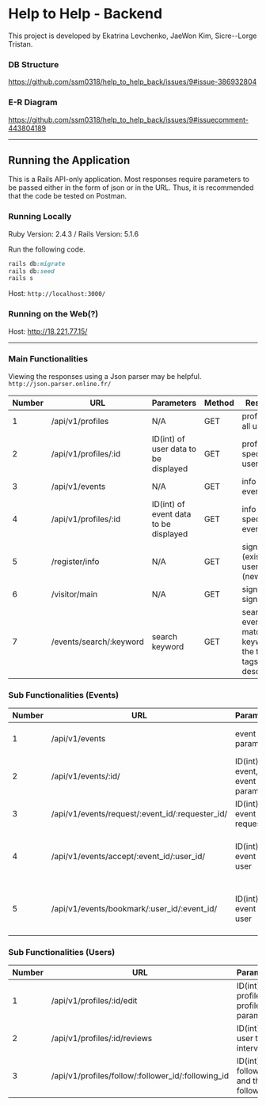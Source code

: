# Help to Help - Backend

This project is developed by Ekatrina Levchenko, JaeWon Kim, Sicre--Lorge Tristan.

### DB Structure
https://github.com/ssm0318/help_to_help_back/issues/9#issue-386932804

### E-R Diagram
https://github.com/ssm0318/help_to_help_back/issues/9#issuecomment-443804189

---

## Running the Application
This is a Rails API-only application. Most responses require parameters to be passed either in the form of json or in the URL. Thus, it is recommended that the code be tested on Postman.

### Running Locally
Ruby Version: 2.4.3 / 
Rails Version: 5.1.6

Run the following code.
```ruby
rails db:migrate
rails db:seed
rails s
```
Host: ```http://localhost:3000/```

### Running on the Web(?)
Host: http://18.221.77.15/ 

---

### Main Functionalities
Viewing the responses using a Json parser may be helpful. ```http://json.parser.online.fr/```

Number | URL | Parameters | Method | Response
--- | --- | --- | --- | ---
1 | /api/v1/profiles | N/A | GET | profiles of all users
2 | /api/v1/profiles/:id | ID(int) of user data to be displayed | GET | profile of a specific user
3 | /api/v1/events | N/A | GET | info on all events
4 | /api/v1/profiles/:id | ID(int) of event data to be displayed | GET | info on a specific event
5 | /register/info | N/A | GET | sign in (existing user)/up (new user)
6 | /visitor/main | N/A | GET | sign out (if signed in)
7 | /events/search/:keyword | search keyword | GET | search events that match keyword (in the title, tags, or description)

### Sub Functionalities (Events)
Number | URL | Parameters | Method | Response
--- | --- | --- | --- | ---
1 | /api/v1/events | event parameters | POST | create new event
2 | /api/v1/events/:id/ | ID(int) of event, event parameters | PATCH | update specific event
3 | /api/v1/events/request/:event_id/:requester_id/ | ID(int) of event and requester | GET | create a request to join event
4 | /api/v1/events/accept/:event_id/:user_id/ | ID(int) of event and user | GET | accept a user who requested to join event
5 | /api/v1/events/bookmark/:user_id/:event_id/ | ID(int) of event and user | GET | create a bookmark of an event for a user

### Sub Functionalities (Users)
Number | URL | Parameters | Method | Response
--- | --- | --- | --- | ---
1 | /api/v1/profiles/:id/edit | ID(int) of profile, profile parameters | PATCH | update profile of specific user
2 | /api/v1/profiles/:id/reviews | ID(int) of user to be interviewed | POST | create a review on a user
3 | /api/v1/profiles/follow/:follower_id/:following_id | ID(int) of follower and the followed | GET | user follows another user